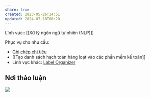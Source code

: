 ```yaml
---
share: true
created: 2023-05-26T14:51
updated: 2024-07-18T00:20
---
```

Lĩnh vực:: [[Xử lý ngôn ngữ tự nhiên (NLP)]]


Phục vụ cho nhu cầu:
- [Ghi chép chi tiêu](https://kiếmtiền.quảcầu.cc/Tài-nguyên-hỗ-trợ/Quang-cảnh-thị-trường/Chương-trình-quản-lý-tiền/4-Loại-chương-trình/Chương-trình-ghi-chép-thu-chi-cá-nhân?utm_source=Vault+C+Obsidian%2C+quản+lý+dự+án+và+công+cụ+nghĩ+(Tài+nguyên)&utm_medium=Vault&utm_campaign=&utm_content=📜Tài+nguyên%2FNhu+cầu+công+nghệ%2FPhân+loại+dữ+liệu+tự+động.md&utm_term=)
- [[Tạo danh sách hạch toán hàng loạt vào các phần mềm kế toán]]
- Lĩnh vực khác: [Label Organizer](https://www.facebook.com/minh5e/posts/pfbid02E2UEE594eqRJhJPBZrouHvFH5h4KMUb7gh7GTn4oQDBGQYDaqAfvDk1tuDhZCYNpl)

## Nơi thảo luận
![](https://i.imgur.com/TDK2yri.png)
